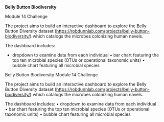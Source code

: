 **Belly Button Biodiversity**

Module 14 Challenge

The project aims to build an interactive dashboard to explore the Belly Button Diversity dataset (https://robdunnlab.com/projects/belly-button-biodiversity/) which catalogs the microbes colonizing human navels.

The dashboard includes:
- dropdown to examine data from each individual
  •	bar chart featuring the top ten microbial species (OTUs or operational taxonomic units)
  •	bubble chart featuring all microbial species

Belly Button Biodiversity
Module 14 Challenge

The project aims to build an interactive dashboard to explore the Belly Button Diversity dataset (https://robdunnlab.com/projects/belly-button-biodiversity/) which catalogs the microbes colonizing human navels.

The dashboard includes:
•	dropdown to examine data from each individual
•	bar chart featuring the top ten microbial species (OTUs or operational taxonomic units)
•	bubble chart featuring all microbial species
